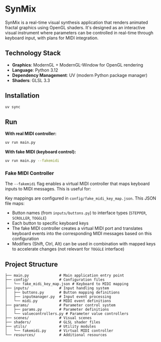 # SynMix

SynMix is a real-time visual synthesis application that renders animated fractal graphics using OpenGL shaders. It's designed as an interactive visual instrument where parameters can be controlled in real-time through keyboard input, with plans for MIDI integration.

## Technology Stack
- **Graphics**: ModernGL + ModernGL-Window for OpenGL rendering
- **Language**: Python 3.12
- **Dependency Management**: UV (modern Python package manager)
- **Shaders**: GLSL 3.3

## Installation

```bash
uv sync
```

## Run

**With real MIDI controller:**
```bash
uv run main.py
```

**With fake MIDI (keyboard control):**
```bash
uv run main.py --fakemidi
```

### Fake MIDI Controller

The `--fakemidi` flag enables a virtual MIDI controller that maps keyboard inputs to MIDI messages. This is useful for:

Key mappings are configured in `config/fake_midi_key_map.json`. This JSON file maps:
- Button names (from `inputs/buttons.py`) to interface types (`STEPPER`, `SCROLLER`, `TOGGLE`)
- Each button to specific keyboard keys
- The fake MIDI controller creates a virtual MIDI port and translates keyboard events into the corresponding MIDI messages based on this configuration
- Modifiers (Shift, Ctrl, Alt) can be used in combination with mapped keys to accelerate changes (not relevant for `TOGGLE` interface)


## Project Structure

```
├── main.py              # Main application entry point
├── config/              # Configuration files
│   └── fake_midi_key_map.json # Keyboard to MIDI mapping
├── inputs/              # Input handling system
│   ├── buttons.py       # Button mapping definitions
│   ├── inputmanager.py  # Input event processing
│   └── midi.py          # MIDI event definitions
├── params/              # Parameter control system
│   ├── params.py        # Parameter definitions
│   └── valuecontrollers.py # Parameter value controllers
├── scenes/              # Visual scenes
├── shaders/             # GLSL shader files
├── utils/               # Utility modules
│   └── fakemidi.py      # Virtual MIDI controller
└── resources/           # Additional resources
```
